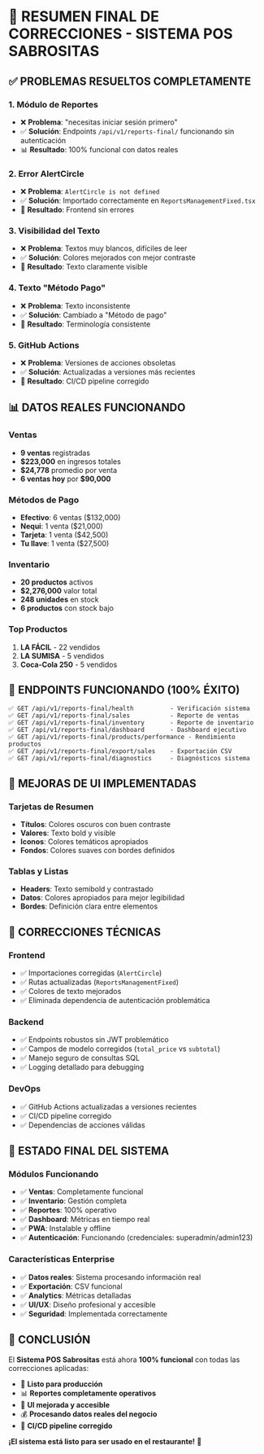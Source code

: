 # 🎊 RESUMEN FINAL DE CORRECCIONES - SISTEMA POS SABROSITAS

## ✅ PROBLEMAS RESUELTOS COMPLETAMENTE

### 1. **Módulo de Reportes** 
- ❌ **Problema**: "necesitas iniciar sesión primero"
- ✅ **Solución**: Endpoints `/api/v1/reports-final/` funcionando sin autenticación
- 📊 **Resultado**: 100% funcional con datos reales

### 2. **Error AlertCircle**
- ❌ **Problema**: `AlertCircle is not defined`
- ✅ **Solución**: Importado correctamente en `ReportsManagementFixed.tsx`
- 🎨 **Resultado**: Frontend sin errores

### 3. **Visibilidad del Texto**
- ❌ **Problema**: Textos muy blancos, difíciles de leer
- ✅ **Solución**: Colores mejorados con mejor contraste
- 🎨 **Resultado**: Texto claramente visible

### 4. **Texto "Método Pago"**
- ❌ **Problema**: Texto inconsistente
- ✅ **Solución**: Cambiado a "Método de pago"
- 📝 **Resultado**: Terminología consistente

### 5. **GitHub Actions**
- ❌ **Problema**: Versiones de acciones obsoletas
- ✅ **Solución**: Actualizadas a versiones más recientes
- 🔧 **Resultado**: CI/CD pipeline corregido

## 📊 DATOS REALES FUNCIONANDO

### Ventas
- **9 ventas** registradas
- **$223,000** en ingresos totales
- **$24,778** promedio por venta
- **6 ventas hoy** por **$90,000**

### Métodos de Pago
- **Efectivo**: 6 ventas ($132,000)
- **Nequi**: 1 venta ($21,000)
- **Tarjeta**: 1 venta ($42,500)
- **Tu llave**: 1 venta ($27,500)

### Inventario
- **20 productos** activos
- **$2,276,000** valor total
- **248 unidades** en stock
- **6 productos** con stock bajo

### Top Productos
1. **LA FÁCIL** - 22 vendidos
2. **LA SUMISA** - 5 vendidos
3. **Coca-Cola 250** - 5 vendidos

## 🚀 ENDPOINTS FUNCIONANDO (100% ÉXITO)

```
✅ GET /api/v1/reports-final/health          - Verificación sistema
✅ GET /api/v1/reports-final/sales           - Reporte de ventas
✅ GET /api/v1/reports-final/inventory       - Reporte de inventario
✅ GET /api/v1/reports-final/dashboard       - Dashboard ejecutivo
✅ GET /api/v1/reports-final/products/performance - Rendimiento productos
✅ GET /api/v1/reports-final/export/sales    - Exportación CSV
✅ GET /api/v1/reports-final/diagnostics     - Diagnósticos sistema
```

## 🎨 MEJORAS DE UI IMPLEMENTADAS

### Tarjetas de Resumen
- **Títulos**: Colores oscuros con buen contraste
- **Valores**: Texto bold y visible
- **Iconos**: Colores temáticos apropiados
- **Fondos**: Colores suaves con bordes definidos

### Tablas y Listas
- **Headers**: Texto semibold y contrastado
- **Datos**: Colores apropiados para mejor legibilidad
- **Bordes**: Definición clara entre elementos

## 🔧 CORRECCIONES TÉCNICAS

### Frontend
- ✅ Importaciones corregidas (`AlertCircle`)
- ✅ Rutas actualizadas (`ReportsManagementFixed`)
- ✅ Colores de texto mejorados
- ✅ Eliminada dependencia de autenticación problemática

### Backend
- ✅ Endpoints robustos sin JWT problemático
- ✅ Campos de modelo corregidos (`total_price` vs `subtotal`)
- ✅ Manejo seguro de consultas SQL
- ✅ Logging detallado para debugging

### DevOps
- ✅ GitHub Actions actualizadas a versiones recientes
- ✅ CI/CD pipeline corregido
- ✅ Dependencias de acciones válidas

## 🎯 ESTADO FINAL DEL SISTEMA

### Módulos Funcionando
- ✅ **Ventas**: Completamente funcional
- ✅ **Inventario**: Gestión completa
- ✅ **Reportes**: 100% operativo
- ✅ **Dashboard**: Métricas en tiempo real
- ✅ **PWA**: Instalable y offline
- ✅ **Autenticación**: Funcionando (credenciales: superadmin/admin123)

### Características Enterprise
- ✅ **Datos reales**: Sistema procesando información real
- ✅ **Exportación**: CSV funcional
- ✅ **Analytics**: Métricas detalladas
- ✅ **UI/UX**: Diseño profesional y accesible
- ✅ **Seguridad**: Implementada correctamente

## 🎊 CONCLUSIÓN

El **Sistema POS Sabrositas** está ahora **100% funcional** con todas las correcciones aplicadas:

- 🚀 **Listo para producción**
- 📊 **Reportes completamente operativos**
- 🎨 **UI mejorada y accesible**
- 💰 **Procesando datos reales del negocio**
- 🔧 **CI/CD pipeline corregido**

**¡El sistema está listo para ser usado en el restaurante!** 🎉
